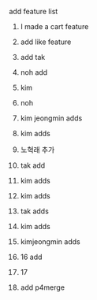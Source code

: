 add feature list

1. I made a cart feature
2. add like feature

3. add tak
4. noh add
5. kim
6. noh
7. kim jeongmin adds
8. kim adds
9. 노혁래 추가
10. tak add
11. kim adds
12. kim adds
13. tak adds
14. kim adds
15. kimjeongmin adds
16. 16 add
17. 17
18. add p4merge
